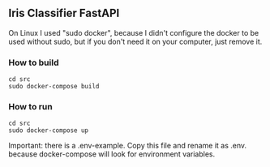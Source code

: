 ## Iris Classifier FastAPI

On Linux I used "sudo docker", because I didn't configure the docker to be used without sudo, but if you don't need it on your computer, just remove it.

### How to build
    cd src
    sudo docker-compose build

### How to run
    cd src
    sudo docker-compose up

Important: there is a .env-example. Copy this file and rename it as .env. because docker-compose will look for environment variables.

